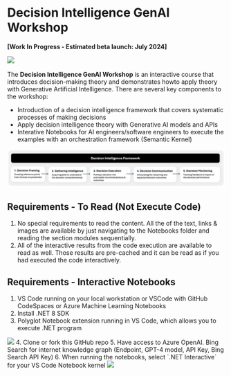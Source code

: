# Decision Intelligence GenAI Workshop

**[Work In Progress - Estimated beta launch: July 2024]**

<img width ="600px" src="https://raw.githubusercontent.com/bartczernicki/DecisionIntelligence.GenAI.Workshop/main/Images/DdecisionIntelligence2.png">
<br/>  

The **Decision Intelligence GenAI Workshop** is an interactive course that introduces decision-making theory and demonstrates howto apply theory with Generative Artificial Intelligence. There are several key components to the workshop:  
* Introduction of a decision intelligence framework that covers systematic processes of making decisions  
* Apply decision intelligence theory with Generative AI models and APIs  
* Interative Notebooks for AI engineers/software engineers to execute the examples with an orchestration framework (Semantic Kernel)  

<img width ="750px" src="https://raw.githubusercontent.com/bartczernicki/DecisionIntelligence.GenAI.Workshop/main/Images/DecisionIntelligenceFramework.png">
<br/>  

## Requirements - To Read (Not Execute Code)

1. No special requirements to read the content. All the of the text, links & images are available by just navigating to the Notebooks folder and reading the section modules sequentially.   
2. All of the interactive results from the code execution are available to read as well. Those results are pre-cached and it can be read as if you had executed the code interactively.  

## Requirements - Interactive Notebooks

1. VS Code running on your local workstation or VSCode with GitHub CodeSpaces or Azure Machine Learning Notebooks  
2. Install .NET 8 SDK  
3. Polyglot Notebook extension running in VS Code, which allows you to execute .NET program  
<img width ="600px" src="https://user-images.githubusercontent.com/547415/224161370-1c628967-ae0e-42b2-9c64-e3c1d7756f0b.png">
4. Clone or fork this GitHub repo
5. Have access to Azure OpenAI. Bing Search for internet knowledge graph (Endpoint, GPT-4 model, API Key, Bing Search API Key)  
6. When running the notebooks, select `.NET Interactive` for your VS Code Notebook kernel  
<img width ="600px" src="https://user-images.githubusercontent.com/19276747/222540791-a054da73-a111-454f-9e93-251d620a0c2d.png">
